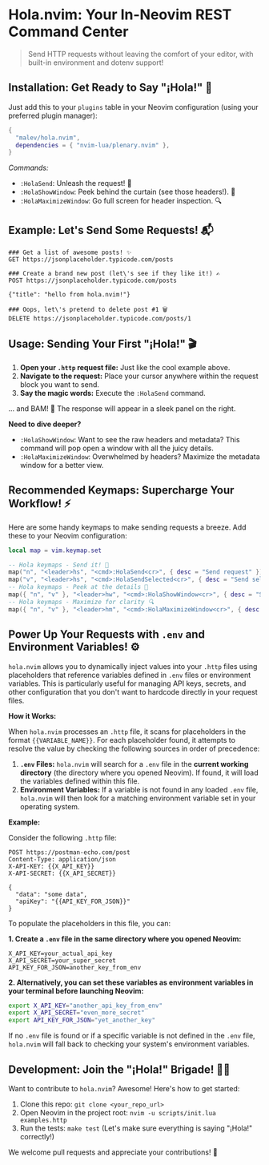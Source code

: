 # Hola.nvim: Your In-Neovim REST Command Center

> Send HTTP requests without leaving the comfort of your editor, with built-in environment and dotenv support!

## Installation: Get Ready to Say "¡Hola!" 👋

Just add this to your `plugins` table in your Neovim configuration (using your preferred plugin manager):

```lua
{
  "malev/hola.nvim",
  dependencies = { "nvim-lua/plenary.nvim" },
}
```

*Commands:*

  * `:HolaSend`: Unleash the request! 🚀
  * `:HolaShowWindow`: Peek behind the curtain (see those headers!). 👀
  * `:HolaMaximizeWindow`: Go full screen for header inspection. 🔍

## Example: Let's Send Some Requests! 📬

```http
### Get a list of awesome posts! ✨
GET https://jsonplaceholder.typicode.com/posts

### Create a brand new post (let\'s see if they like it!) ✍️
POST https://jsonplaceholder.typicode.com/posts

{"title": "hello from hola.nvim!"}

### Oops, let\'s pretend to delete post #1 🗑️
DELETE https://jsonplaceholder.typicode.com/posts/1
```

## Usage: Sending Your First "¡Hola!" 🎬

1.  **Open your `.http` request file:** Just like the cool example above.
2.  **Navigate to the request:** Place your cursor anywhere within the request block you want to send.
3.  **Say the magic words:** Execute the `:HolaSend` command.

... and BAM! 🎉 The response will appear in a sleek panel on the right.

**Need to dive deeper?**

* `:HolaShowWindow`: Want to see the raw headers and metadata? This command will pop open a window with all the juicy details.
* `:HolaMaximizeWindow`: Overwhelmed by headers? Maximize the metadata window for a better view.

## Recommended Keymaps: Supercharge Your Workflow! ⚡

Here are some handy keymaps to make sending requests a breeze. Add these to your Neovim configuration:

```lua
local map = vim.keymap.set

-- Hola keymaps - Send it! 🚀
map("n", "<leader>hs", "<cmd>:HolaSend<cr>", { desc = "Send request" })
map("v", "<leader>hs", "<cmd>:HolaSendSelected<cr>", { desc = "Send selected request" })
-- Hola keymaps - Peek at the details 👀
map({ "n", "v" }, "<leader>hw", "<cmd>:HolaShowWindow<cr>", { desc = "Show metadata window" })
-- Hola keymaps - Maximize for clarity 🔍
map({ "n", "v" }, "<leader>hm", "<cmd>:HolaMaximizeWindow<cr>", { desc = "Maximize metadata window" })
```

## Power Up Your Requests with `.env` and Environment Variables! ⚙️

`hola.nvim` allows you to dynamically inject values into your `.http` files using placeholders that reference variables defined in `.env` files or environment variables. This is particularly useful for managing API keys, secrets, and other configuration that you don't want to hardcode directly in your request files.

**How it Works:**

When `hola.nvim` processes an `.http` file, it scans for placeholders in the format `{{VARIABLE_NAME}}`. For each placeholder found, it attempts to resolve the value by checking the following sources in order of precedence:

1. **`.env` Files:** `hola.nvim` will search for a `.env` file in the **current working directory** (the directory where you opened Neovim). If found, it will load the variables defined within this file.
2. **Environment Variables:** If a variable is not found in any loaded `.env` file, `hola.nvim` will then look for a matching environment variable set in your operating system.

**Example:**

Consider the following `.http` file:

```http
POST https://postman-echo.com/post
Content-Type: application/json
X-API-KEY: {{X_API_KEY}}
X-API-SECRET: {{X_API_SECRET}}

{
  "data": "some data",
  "apiKey": "{{API_KEY_FOR_JSON}}"
}
```

To populate the placeholders in this file, you can:

**1. Create a `.env` file in the same directory where you opened Neovim:**

```
X_API_KEY=your_actual_api_key
X_API_SECRET=your_super_secret
API_KEY_FOR_JSON=another_key_from_env
```

**2. Alternatively, you can set these variables as environment variables in your terminal before launching Neovim:**

```bash
export X_API_KEY="another_api_key_from_env"
export X_API_SECRET="even_more_secret"
export API_KEY_FOR_JSON="yet_another_key"
```

If no `.env` file is found or if a specific variable is not defined in the `.env` file, `hola.nvim` will fall back to checking your system's environment variables.

## Development: Join the "¡Hola!" Brigade! 🧑‍💻

Want to contribute to `hola.nvim`? Awesome! Here's how to get started:

1.  Clone this repo: `git clone <your_repo_url>`
2.  Open Neovim in the project root: `nvim -u scripts/init.lua examples.http`
3.  Run the tests: `make test` (Let's make sure everything is saying "¡Hola!" correctly!)

We welcome pull requests and appreciate your contributions! 🙏

